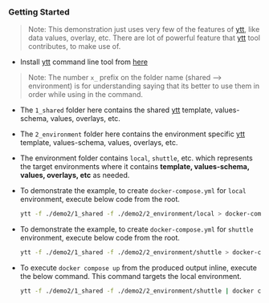 ### Getting Started

> Note: This demonstration just uses very few of the features of [ytt](https://carvel.dev/ytt/), like data values, overlay, etc. There are lot of powerful feature that [ytt](https://carvel.dev/ytt/) tool contributes, to make use of. 

- Install [ytt](https://carvel.dev/ytt/) command line tool from [here](https://carvel.dev/ytt/docs/v0.46.x/install/)

> Note: The number `x_` prefix on the folder name (shared --> environment) is for understanding saying that its better to use them in order while using in the command.

- The `1_shared` folder here contains the shared [ytt](https://carvel.dev/ytt/) template, values-schema, values, overlays, etc. 

- The `2_environment` folder here contains the environment specific [ytt](https://carvel.dev/ytt/) template, values-schema, values, overlays, etc.

- The environment folder contains `local`, `shuttle`, etc. which represents the target environments where it contains **template, values-schema, values, overlays, etc** as needed.

- To demonstrate the example, to create `docker-compose.yml` for `local` environment, execute below code from the root. 

    ```sh
    ytt -f ./demo2/1_shared -f ./demo2/2_environment/local > docker-compose-demo2-local.yml
    ```

- To demonstrate the example, to create `docker-compose.yml` for `shuttle` environment, execute below code from the root. 

    ```sh
    ytt -f ./demo2/1_shared -f ./demo2/2_environment/shuttle > docker-compose-demo2-shuttle.yml
    ```

- To execute `docker compose up` from the produced output inline, execute the below command. This command targets the local environment.
    
    ```sh
    ytt -f ./demo2/1_shared -f ./demo2/2_environment/shuttle | docker compose -f- up
    ```
